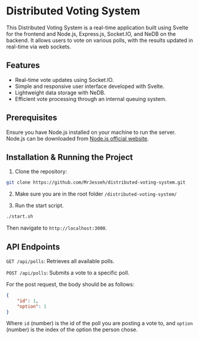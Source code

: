 # Distributed Voting System

This Distributed Voting System is a real-time application built using Svelte for the frontend and Node.js, Express.js, Socket.IO, and NeDB on the backend. It allows users to vote on various polls, with the results updated in real-time via web sockets.

## Features

- Real-time vote updates using Socket.IO.
- Simple and responsive user interface developed with Svelte.
- Lightweight data storage with NeDB.
- Efficient vote processing through an internal queuing system.

## Prerequisites

Ensure you have Node.js installed on your machine to run the server. Node.js can be downloaded from [Node.js official website](https://nodejs.org/).

## Installation & Running the Project

1. Clone the repository:
```bash
git clone https://github.com/MrJesseh/distributed-voting-system.git
```

2. Make sure you are in the root folder `/distributed-voting-system/`

3. Run the start script.

```bash
./start.sh
```

Then navigate to `http://localhost:3000`.

## API Endpoints

`GET /api/polls`: Retrieves all available polls.

`POST /api/polls`: Submits a vote to a specific poll.

For the post request, the body should be as follows:
```json
{
    "id": 1,
    "option": 1
}
```
Where `id` (number) is the id of the poll you are posting a vote to, and `option` (number) is the index of the option the person chose.

